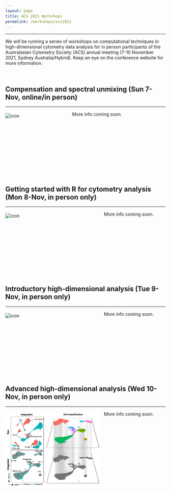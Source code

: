 ```yaml
---
layout: page
title: ACS 2021 Workshops
permalink: /workshops/acs2021
---
```


---


We will be running a series of workshops on computational techniques in high-dimensional cytometry data analysis for in person participants of the Australasian Cytometry Society (ACS) annual meeting (7-10 November 2021, Sydney Australia/Hybrid). Keep an eye on the conference website for more information.

<br />

<h2>Compensation and spectral unmixing (Sun 7-Nov, online/in person)</h2>

---

<div class='row'>
    <div class="image">
        <a href="#">
            <img src="https://upload.wikimedia.org/wikipedia/commons/thumb/1/1b/R_logo.svg/1200px-R_logo.svg.png" alt="icon" width="200" align="left" style="padding-left: 0px; padding-right: 10px; padding-top: 5px; padding-bottom: 10px">
        </a>
    </div>
</div>

More info coming soon.

<br />
<br />
<br />
<br />
<br />
<br />
<br />
<br />
<br />
<br />

<h2>Getting started with R for cytometry analysis (Mon 8-Nov, in person only)</h2>

---

<div class='row'>
    <div class="image">
        <a href="#">
            <img src="https://wiki.centenary.org.au/download/attachments/151793632/image2020-8-20_13-34-47.png?version=1&modificationDate=1597930487724&api=v2" alt="icon" width="300" align="left" style="padding-left: 0px; padding-right: 10px; padding-top: 5px; padding-bottom: 10px">
        </a>
    </div>
</div>

More info coming soon.

<br />
<br />
<br />
<br />
<br />
<br />
<br />
<br />
<br />
<br />

<h2>Introductory high-dimensional analysis (Tue 9-Nov, in person only)</h2>

---

<div class='row'>
    <div class="image">
        <a href="#">
            <img src="https://wiki.centenary.org.au/download/attachments/186841491/image2020-8-20_14-46-9.png?version=1&modificationDate=1613891282510&api=v2" alt="icon" width="300" align="left" style="padding-left: 0px; padding-right: 10px; padding-top: 5px; padding-bottom: 10px">
        </a>
    </div>
</div>

More info coming soon.

<br />
<br />
<br />
<br />
<br />
<br />
<br />
<br />
<br />
<br />

<h2>Advanced high-dimensional analysis (Wed 10-Nov, in person only)</h2>

---

<div class='row'>
    <div class="image">
        <a href="#">
            <img src="https://raw.githubusercontent.com/ImmuneDynamics/ImmuneDynamics.github.io/master/images/Integration.png" alt="icon" width="300" align="left" style="padding-left: 0px; padding-right: 10px; padding-top: 5px; padding-bottom: 10px">
        </a>
    </div>
</div>

More info coming soon.

<br />
<br />
<br />
<br />
<br />
<br />
<br />
<br />
